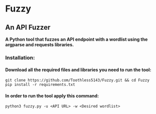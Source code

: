 # Fuzzy 
## An API Fuzzer

**A Python tool that fuzzes an API endpoint with a wordlist using the argparse and requests libraries.**

### Installation:
#### Download all the required files and libraries you need to run the tool:
`git clone https://github.com/Toothless5143/Fuzzy.git && cd Fuzzy`\
`pip install -r requirements.txt`

#### In order to run the tool apply this command:
`python3 fuzzy.py -u <API URL> -w <Desired wordlist>`
